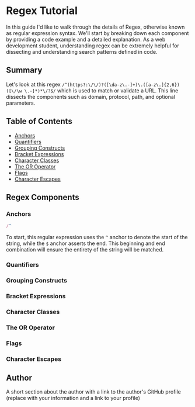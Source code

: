 # Regex Tutorial

In this guide I'd like to walk through the details of Regex, otherwise known as regular expression syntax. We'll start by breaking down each component by providing a code example and a detailed explanation. As a web development student, understanding regex can be extremely helpful for dissecting and understanding search patterns defined in code.

## Summary

Let's look at this regex `/^(https?:\/\/)?([\da-z\.-]+)\.([a-z\.]{2,6})([\/\w \.-]*)*\/?$/` which is used to match or validate a URL. This line dissects the components such as domain, protocol, path, and optional parameters.

## Table of Contents

- [Anchors](#anchors)
- [Quantifiers](#quantifiers)
- [Grouping Constructs](#grouping-constructs)
- [Bracket Expressions](#bracket-expressions)
- [Character Classes](#character-classes)
- [The OR Operator](#the-or-operator)
- [Flags](#flags)
- [Character Escapes](#character-escapes)

## Regex Components

### Anchors

```javascript
/^
```

To start, this regular expression uses the `^` anchor to denote the start of the string, while the `$` anchor asserts the end. This beginning and end combination will ensure the entirety of the string will be matched.

### Quantifiers

### Grouping Constructs

### Bracket Expressions

### Character Classes

### The OR Operator

### Flags

### Character Escapes

## Author

A short section about the author with a link to the author's GitHub profile (replace with your information and a link to your profile)
